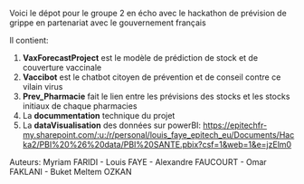 Voici le dépot pour le groupe 2 en écho avec le hackathon de prévision de grippe en partenariat avec le gouvernement français

Il contient:
1. **VaxForecastProject** est le modèle de prédiction de stock et de couverture vaccinale
2. **Vaccibot** est le chatbot citoyen de prévention et de conseil contre ce vilain virus
3. **Prev_Pharmacie** fait le lien entre les prévisions des stocks et les stocks initiaux de chaque pharmacies
4. La **docummentation** technique du projet
5. La **dataVisualisation** des données sur powerBI: https://epitechfr-my.sharepoint.com/:u:/r/personal/louis_faye_epitech_eu/Documents/Hacka2/PBI%20%26%20data/PBI%20SANTE.pbix?csf=1&web=1&e=jzElm0

Auteurs: 
Myriam FARIDI - Louis FAYE - Alexandre FAUCOURT - Omar FAKLANI - Buket Meltem OZKAN
